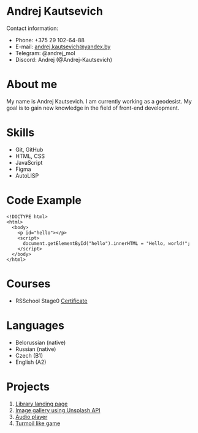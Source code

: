 # Andrej Kautsevich
Contact information:
* Phone: +375 29 102-64-88
* E-mail: andrej.kautsevich@yandex.by
* Telegram: @andrej_mol
* Discord: Andrej (@Andrej-Kautsevich)
# About me
My name is Andrej Kautsevich. I am currently working as a geodesist. My goal is to gain new knowledge in the field of front-end development.
# Skills
* Git, GitHub
* HTML, CSS
* JavaScript
* Figma
* AutoLISP
# Code Example
```
<!DOCTYPE html>
<html>
  <body>
    <p id="hello"></p>
    <script>
      document.getElementById("hello").innerHTML = "Hello, world!";
    </script>
  </body>
</html>
```
# Courses
* RSSchool Stage0 [Certificate](https://app.rs.school/certificate/ef69yalu) 
# Languages
* Belorussian (native)
* Russian (native)
* Czech (B1)
* English (A2)
# Projects
1. [Library landing page](https://andrej-kautsevich.github.io/RS-SCHOOL-projects/library/)
2. [Image gallery using Unsplash API](https://andrej-kautsevich.github.io/RS-SCHOOL-projects/image-galery/)
3. [Audio player](https://andrej-kautsevich.github.io/RS-SCHOOL-projects/js-audio-player)
4. [Turmoil like game](https://andrej-kautsevich.github.io/RS-SCHOOL-projects/random-game)
